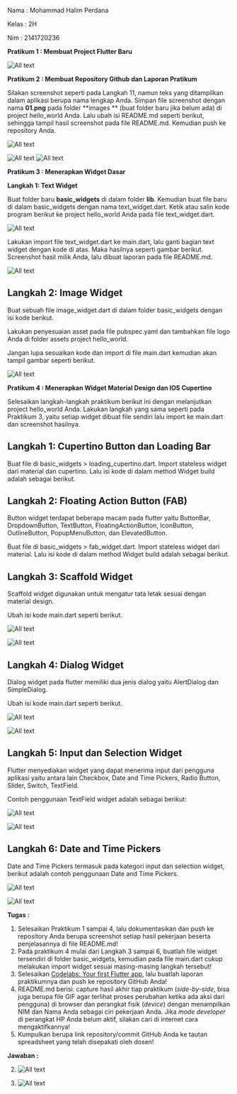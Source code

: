Nama : Mohammad Halim Perdana

Kelas : 2H

Nim : 2141720236

**Pratikum 1 : Membuat Project Flutter Baru**

![All text](docs/pratikum1/1.PNG)

**Pratikum 2 : Membuat Repository Github dan Laporan Pratikum**

Silakan screenshot seperti pada Langkah 11, namun teks yang ditampilkan dalam aplikasi berupa nama lengkap Anda. Simpan file screenshot dengan nama  **01.png**  pada folder  **images ** (buat folder baru jika belum ada) di project hello\_world Anda. Lalu ubah isi README.md seperti berikut, sehingga tampil hasil screenshot pada file README.md. Kemudian push ke repository Anda.

![All text](docs/pratikum2/2.PNG)

![All text](docs/pratikum2/3.PNG)
![All text](docs/pratikum2/4.jpeg)

**Pratikum 3 : Menerapkan Widget Dasar**

**Langkah 1: Text Widget**

Buat folder baru  **basic\_widgets**  di dalam folder  **lib**. Kemudian buat file baru di dalam basic\_widgets dengan nama text\_widget.dart. Ketik atau salin kode program berikut ke project hello\_world Anda pada file text\_widget.dart.

![All text](docs/pratikum3/1.PNG)

Lakukan import file text\_widget.dart ke main.dart, lalu ganti bagian text widget dengan kode di atas. Maka hasilnya seperti gambar berikut. Screenshot hasil milik Anda, lalu dibuat laporan pada file README.md.

![All text](docs/pratikum3/1.jpeg)

## **Langkah 2: Image Widget**

Buat sebuah file image\_widget.dart di dalam folder basic\_widgets dengan isi kode berikut.

Lakukan penyesuaian asset pada file pubspec.yaml dan tambahkan file logo Anda di folder assets project hello\_world.

Jangan lupa sesuaikan kode dan import di file main.dart kemudian akan tampil gambar seperti berikut.

![All text](docs/pratikum3/2.PNG)

**Pratikum 4 : Menerapkan Widget Material Design dan IOS Cupertino**

Selesaikan langkah-langkah praktikum berikut ini dengan melanjutkan project hello\_world Anda. Lakukan langkah yang sama seperti pada Praktikum 3, yaitu setiap widget dibuat file sendiri lalu import ke main.dart dan screenshot hasilnya.

## **Langkah 1: Cupertino Button dan Loading Bar**

Buat file di basic\_widgets \> loading\_cupertino.dart. Import stateless widget dari material dan cupertino. Lalu isi kode di dalam method Widget build adalah sebagai berikut.

## **Langkah 2: Floating Action Button (FAB)**

Button widget terdapat beberapa macam pada flutter yaitu ButtonBar, DropdownButton, TextButton, FloatingActionButton, IconButton, OutlineButton, PopupMenuButton, dan ElevatedButton.

Buat file di basic\_widgets \> fab\_widget.dart. Import stateless widget dari material. Lalu isi kode di dalam method Widget build adalah sebagai berikut.

## **Langkah 3: Scaffold Widget**

Scaffold widget digunakan untuk mengatur tata letak sesuai dengan material design.

Ubah isi kode main.dart seperti berikut.

![All text](docs/pratikum4/1.PNG)

![All text](docs/pratikum4/2.jpeg)


## **Langkah 4: Dialog Widget**

Dialog widget pada flutter memiliki dua jenis dialog yaitu AlertDialog dan SimpleDialog.

Ubah isi kode main.dart seperti berikut.

![All text](docs/pratikum4/3.PNG)

![All text](docs/pratikum4/4.jpeg)

## **Langkah 5: Input dan Selection Widget**

Flutter menyediakan widget yang dapat menerima input dari pengguna aplikasi yaitu antara lain Checkbox, Date and Time Pickers, Radio Button, Slider, Switch, TextField.

Contoh penggunaan TextField widget adalah sebagai berikut:

![All text](docs/pratikum4/5.PNG)

![All text](docs/pratikum4/6.jpeg)

## **Langkah 6: Date and Time Pickers**

Date and Time Pickers termasuk pada kategori input dan selection widget, berikut adalah contoh penggunaan Date and Time Pickers.

![All text](docs/pratikum4/7.PNG)

![All text](docs/pratikum4/8.jpeg)

**Tugas :**

1. Selesaikan Praktikum 1 sampai 4, lalu dokumentasikan dan push ke repository Anda berupa screenshot setiap hasil pekerjaan beserta penjelasannya di file README.md!
2. Pada praktikum 4 mulai dari Langkah 3 sampai 6, buatlah file widget tersendiri di folder basic\_widgets, kemudian pada file main.dart cukup melakukan import widget sesuai masing-masing langkah tersebut!
3. Selesaikan [Codelabs: Your first Flutter app](https://codelabs.developers.google.com/codelabs/flutter-codelab-first#0), lalu buatlah laporan praktikumnya dan push ke repository GitHub Anda!
4. README.md berisi: capture hasil akhir tiap praktikum (_side-by-side_, bisa juga berupa file GIF agar terlihat proses perubahan ketika ada aksi dari pengguna) di browser dan perangkat fisik (_device_) dengan menampilkan NIM dan Nama Anda sebagai ciri pekerjaan Anda. Jika _mode developer_ di perangkat HP Anda belum aktif, silakan cari di internet cara mengaktifkannya!
5. Kumpulkan berupa link repository/commit GitHub Anda ke tautan spreadsheet yang telah disepakati oleh dosen!

**Jawaban :**

2. ![All text](docs/tugas/1.PNG)

4. ![All text](docs/tugas/6.gif)

